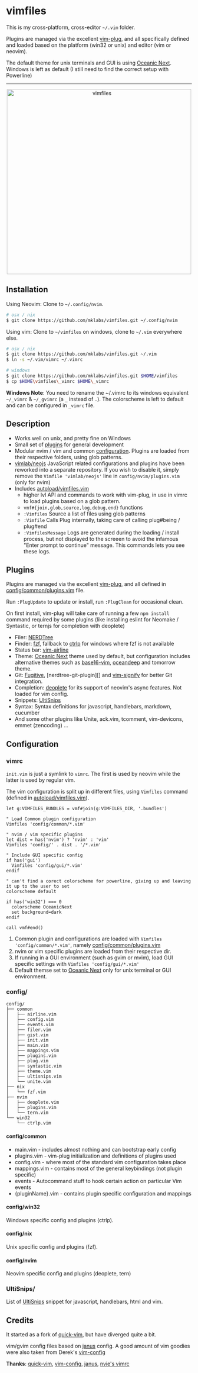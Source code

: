 # vimfiles

This is my cross-platform, cross-editor `~/.vim` folder.

Plugins are managed via the excellent
[vim-plug](https://github.com/junegunn/vim-plug), and all specifically defined
and loaded based on the platform (win32 or unix) and editor (vim or neovim).

The default theme for unix terminals and GUI is using [Oceanic Next][]. Windows
is left as default (I still need to find the correct setup with Powerline)

---

<div align="center">
  <img src="https://cdn.rawgit.com/mklabs/vimfiles/master/vim.png" alt="vimfiles"
    style="max-width:100%; height: 500px;" />
</div>

## Installation

Using Neovim: Clone to `~/.config/nvim`.
```sh
# osx / nix
$ git clone https://github.com/mklabs/vimfiles.git ~/.config/nvim
```

Using vim: Clone to `~/vimfiles` on windows, clone to `~/.vim` everywhere else.

```sh
# osx / nix
$ git clone https://github.com/mklabs/vimfiles.git ~/.vim
$ ln -s ~/.vim/vimrc ~/.vimrc

# windows
$ git clone https://github.com/mklabs/vimfiles.git $HOME/vimfiles
$ cp $HOME\vimfiles\_vimrc $HOME\_vimrc
```

**Windows Note**: You need to rename the ~/.vimrc to its windows equivalent
`~/_vimrc` & `~/_gvimrc` (a `_` instead of `.`). The colorscheme is left to
default and can be configured in `_vimrc` file.

## Description

- Works well on unix, and pretty fine on Windows
- Small set of [plugins](#plugins) for general development
- Modular nvim / vim and common [configuration](#configuration). Plugins are
  loaded from their respective folders, using glob patterns.
- [vimlab/neojs](https://github.com/vimlab/neojs) JavaScript related
  configurations and plugins have been reworked into a separate repository. If
  you wish to disable it, simply remove the `Vimfile 'vimlab/neojs'` line in
  `config/nvim/plugins.vim` (only for nvim)
- Includes [autoload/vimfiles.vim](./autoload/vimfiles.vim)
  - higher lvl API and commands to work with vim-plug, in use in vimrc to load
    plugins based on a glob pattern.
  - `vmf#{join,glob,source,log,debug,end}` functions
  - `:Vimfiles` Source a list of files using glob patterns
  - `:Vimfile` Calls Plug internally, taking care of calling plug#being / plug#end
  - `:VimfilesMessage` Logs are generated during the loading / install
    process, but not displayed to the screeen to avoid the infamous
    "Enter prompt to continue" message. This commands lets you see these
    logs.

## Plugins

Plugins are managed via the excellent
[vim-plug](https://github.com/junegunn/vim-plug), and all defined in
[config/common/plugins.vim] file.

Run `:PlugUpdate` to update or install, run `:PlugClean` for occasional clean.

On first install, vim-plug will take care of running a few `npm install`
command required by some plugins (like installing eslint for Neomake /
Syntastic, or ternjs for completion with deoplete)

- Filer: [NERDTree][]
- Finder: [fzf][], fallback to [ctrlp][] for windows where fzf is not available
- Status bar: [vim-airline][]
- Theme: [Oceanic Next][] theme used by default, but configuration includes
  alternative themes such as [base16-vim][], [oceandeep][] and tomorrow
  theme.
- Git: [Fugitive][], [nerdtree-git-plugin][] and [vim-signify][] for better Git integration.
- Completion: [deoplete][] for its support of neovim's async features. Not loaded for vim config.
- Snippets: [UltiSnips][]
- Syntax: Syntax definitions for javascript, handlebars, markdown, cucumber
- And some other plugins like Unite, ack.vim, tcomment, vim-devicons, emmet (zencoding) ...

[NERDTree]: https://github.com/scrooloose/nerdtree
[vim-airline]: https://github.com/vim-airline/vim-airline
[fzf]: https://github.com/junegunn/fzf.vim
[Oceanic Next]: https://github.com/mhartington/oceanic-next
[base16-vim]: https://github.com/chriskempson/base16-vim
[oceandeep]: https://github.com/vim-scripts/oceandeep
[tomorrow theme]: https://github.com/chriskempson/vim-tomorrow-theme
[Fugitive]: https://github.com/tpope/vim-fugitive
[vim-signify]: https://github.com/mhinz/vim-signify
[deoplete]: https://github.com/Shougo/deoplete.nvim
[UltiSnips]: https://github.com/sirver/ultisnips
[ctrlp]: https://github.com/ctrlpvim/ctrlp.vim

## Configuration

### vimrc

`init.vim` is just a symlink to `vimrc`. The first is used by neovim while the
latter is used by regular vim.

The vim configuration is split up in different files, using `Vimfiles` command
(defined in [autoload/vimfiles.vim](./autoload/vimfiles.vim)).

```vim
let g:VIMFILES_BUNDLES = vmf#join(g:VIMFILES_DIR, '.bundles')

" Load Common plugin configuration
Vimfiles 'config/common/*.vim'

" nvim / vim specific plugins
let dist = has('nvim') ? 'nvim' : 'vim'
Vimfiles 'config/' . dist . '/*.vim'

" Include GUI specific config
if has('gui')
  Vimfiles 'config/gui/*.vim'
endif

" can't find a corect colorscheme for powerline, giving up and leaving it up to the user to set
colorscheme default

if has('win32') === 0
  colorscheme OceanicNext
  set background=dark
endif

call vmf#end()
```

1. Common plugin and configurations are loaded with `Vimfiles
   'config/common/*.vim'`, namely [config/common/plugins.vim][]
2. nvim or vim specific plugins are loaded from their respective dir.
3. If running in a GUI environment (such as gvim or mvim), load GUI specific
   settings with `Vimfiles 'config/gui/*.vim'`
4. Default themse set to [Oceanic Next][] only for unix terminal or GUI environment.

### config/

```
config/
├── common
│   ├── airline.vim
│   ├── config.vim
│   ├── events.vim
│   ├── filer.vim
│   ├── gist.vim
│   ├── init.vim
│   ├── main.vim
│   ├── mappings.vim
│   ├── plugins.vim
│   ├── plug.vim
│   ├── syntastic.vim
│   ├── theme.vim
│   ├── ultisnips.vim
│   └── unite.vim
├── nix
│   └── fzf.vim
├── nvim
│   ├── deoplete.vim
│   ├── plugins.vim
│   └── tern.vim
└── win32
    └── ctrlp.vim
```

#### config/common

- main.vim - includes almost nothing and can bootstrap early config
- plugins.vim - vim-plug initialization and definitions of plugins used
- config.vim - where most of the standard vim configuration takes place
- mappings.vim - contains most of the general keybindings (not plugin specific)
- events - Autocommand stuff to hook certain action on particular Vim events
- {pluginName}.vim - contains plugin specific configuration and mappings

#### config/win32

Windows specific config and plugins (ctrlp).

#### config/nix

Unix specific config and plugins (fzf).

#### config/nvim

Neovim specific config and plugins (deoplete, tern)

### UltiSnips/

List of [UltiSnips][] snippet for javascript, handlebars, html and vim.

## Credits

It started as a fork of [quick-vim][], but have diverged quite a bit.

vim/gvim config files based on [janus][] config. A good amount of vim goodies
were also taken from Derek's [vim-config][]

**Thanks**: [quick-vim][], [vim-config][], [janus][], [nvie's vimrc][]

[vim-config]: https://github.com/derekwyatt/vim-config/
[janus]: http://github.com/carlhuda/janus
[quick-vim]: https://github.com/brianleroux/quick-vim/
[nvie's vimrc]: https://github.com/nvie/vimrc
[config/common/plugins.vim]: ./config/common/plugins.vim
